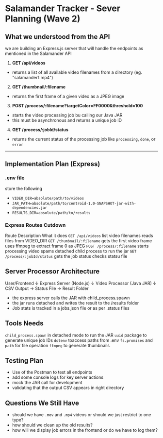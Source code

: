 # Salamander Tracker - Sever Planning (Wave 2)

## What we understood from the API

we are building an Express.js server that will handle the endpoints as mentioned in the Salamander API

1. **GET /api/videos**
- returns a list of all available video filenames from a directory (eg. "salamander1.mp4")

2. **GET /thumbnail/:filename**
- returns the first frame of a given video as a JPEG image

3. **POST /process/:filename?targetColor=FF0000&threshold=100**
- starts the video processing job bu calling our Java JAR
- this must be asynchronous and returns a unique job ID

4. **GET /process/:jobId/status**
- returns the current status of the processing job like `processing`, `done`, or `error`

-------------------------

##  Implementation Plan (Express)

### .env file
store the following 
- `VIDEO_DIR=absolute/path/to/videos`
- `JAR_PATH=absolute/path/to/centroid-1.0-SNAPSHOT-jar-with-dependencies.jar`
- `RESULTS_DIR=absolute/path/to/results`

### Express Routes Cutdown

Route                               Description                         What it does
`GET /api/videos`                   list video filenames                reads files from VIDEO_DIR
`GET /thumbnail/:filename`          gets the first video frame          uses ffmpeg to extract frame 0 as JPEG
`POST /process/:filename`           starts processing video             spams detached child process to run the jar
`GET /process/:jobId/status`        gets the job status                 checks statsu file 


## Server Processor Architecture

User/Frontend
↓
Express Server (Node.js)
↓
Video Processor (Java JAR)
↓
CSV Output → Status File → Result Folder

- the express server calls the JAR with child_process.spawn
- the jar runs detached and writes the result to the /results folder
- Job stats is tracked in a jobs.json file or as per .status files


## Tools Needs

`child_process.spawn` in detached mode to run the JAR
`uuid` package to generate unique job IDs
`dotenv` toaccess paths from .env
`fs.promises` and `path` for file operation
`ffmpeg` to generate thumbnails

## Testing Plan

- Use of the Postman to test all endpoints
- add some console logs for key server actions
- mock the JAR call for development
- validating that the output CSV appears in right directory

## Questions We Still Have

- should we have `.mov` and `.mp4` videos or should we just restrict to one type?
- how should we clean up the old results?
- how will we display job errors in the frontend or do we have to log them?